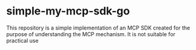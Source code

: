 # simple-my-mcp-sdk-go
This repository is a simple implementation of an MCP SDK created for the purpose of understanding the MCP mechanism. It is not suitable for practical use
